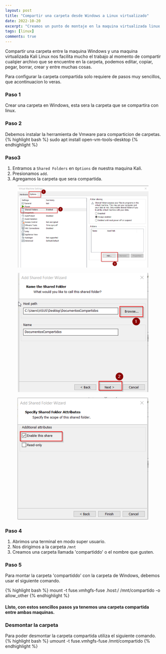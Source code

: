```yaml
---
layout: post
title: "Compartir una carpeta desde Windows a Linux virtualizado"
date: 2022-10-20
excerpt: "Creamos un punto de montaje en la maquina virtualizada linux para acceder a carpetas de Windows"
tags: [linux]
comments: true
---
```


Compartir una carpeta entre la maquina Windows y una maquina virtualizada Kali Linux nos facilita mucho el trabajo al momento de compartir cualqier archivo que se encuentre en la carpeta, podemos editar, copiar, pegar, borrar, crear y entre muchas cosas.

Para configurar la carpeta compartida solo requiere de pasos muy sencillos, que acontinuacion lo veras.

### Paso 1
Crear una carpeta en Windows, esta sera la carpeta que se compartira con linux.
### Paso 2
Debemos instalar la herramienta de Vmware para comparticion de carpetas.
{% highlight bash %}
sudo apt install open-vm-tools-desktop
{% endhighlight %}

### Paso3
1. Entramos a `Shared Folders` en  `Options` de nuestra maquina Kali.
2. Presionamos `add`.
3. Agregamos la carpeta que sera compartida.

<figure>
        <a href="/imagenes/CarpetaWinLinux/2.png"><img src="/imagenes/CarpetaWinLinux/2.png"></a>
</figure>
<figure>
        <a href="/imagenes/CarpetaWinLinux/3.png"><img src="/imagenes/CarpetaWinLinux/3.png"></a>
</figure>
<figure>
        <a href="/imagenes/CarpetaWinLinux/4.png"><img src="/imagenes/CarpetaWinLinux/4.png"></a>
</figure>

### Paso 4
1. Abrimos una terminal en modo super usuario.
2. Nos dirigimos a la carpeta `/mnt`
3. Creamos una carpeta llamada 'compartiddo' o el nombre que gusten.

### Paso 5
Para montar la carpeta 'compartiddo' con la carpeta de Windows, debemos usar el siguiente comando.

{% highlight bash %}
mount -t fuse.vmhgfs-fuse .host:/ /mnt/compartido -o allow_other
{% endhighlight %}

#### LIsto, con estos sencillos pasos ya tenemos una carpeta compartida entre ambas maquinas.

### Desmontar la carpeta
Para poder desmontar la carpeta compartida utiliza el siguiente comando.
{% highlight bash %}
umount -t fuse.vmhgfs-fuse /mnt/compartido
{% endhighlight %}